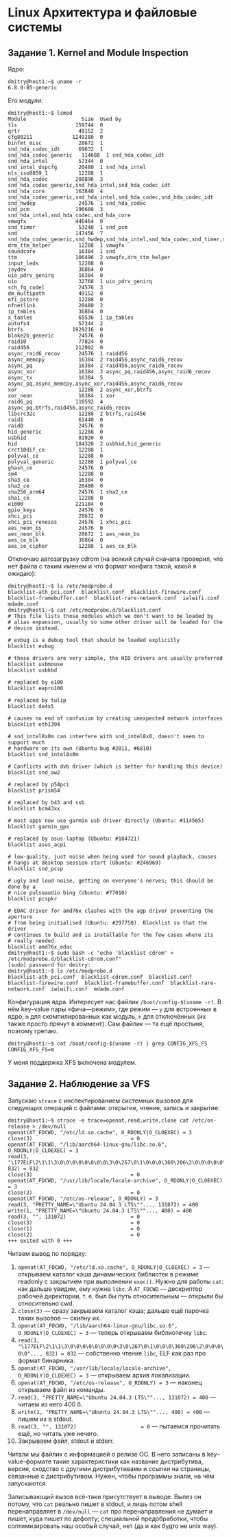# Linux Архитектура и файловые системы

## Задание 1. Kernel and Module Inspection

Ядро:
```
dmitry@host1:~$ uname -r
6.8.0-85-generic
```

Его модули:
```
dmitry@host1:~$ lsmod
Module                  Size  Used by
tls                   159744  0
qrtr                   49152  2
cfg80211             1249280  0
binfmt_misc            28672  1
snd_hda_codec_idt      69632  1
snd_hda_codec_generic   114688  1 snd_hda_codec_idt
snd_hda_intel          57344  0
snd_intel_dspcfg       20480  1 snd_hda_intel
nls_iso8859_1          12288  1
snd_hda_codec         208896  3 snd_hda_codec_generic,snd_hda_intel,snd_hda_codec_idt
snd_hda_core          163840  4 snd_hda_codec_generic,snd_hda_intel,snd_hda_codec,snd_hda_codec_idt
snd_hwdep              24576  1 snd_hda_codec
snd_pcm               196608  3 snd_hda_intel,snd_hda_codec,snd_hda_core
vmwgfx                446464  0
snd_timer              53248  1 snd_pcm
snd                   147456  7 snd_hda_codec_generic,snd_hwdep,snd_hda_intel,snd_hda_codec,snd_timer,snd_pcm,snd_hda_codec_idt
drm_ttm_helper         12288  1 vmwgfx
soundcore              16384  1 snd
ttm                   106496  2 vmwgfx,drm_ttm_helper
input_leds             12288  0
joydev                 36864  0
uio_pdrv_genirq        16384  0
uio                    32768  1 uio_pdrv_genirq
sch_fq_codel           24576  3
dm_multipath           49152  0
efi_pstore             12288  0
nfnetlink              20480  2
ip_tables              36864  0
x_tables               65536  1 ip_tables
autofs4                57344  2
btrfs                1929216  0
blake2b_generic        24576  0
raid10                 77824  0
raid456               212992  0
async_raid6_recov      24576  1 raid456
async_memcpy           16384  2 raid456,async_raid6_recov
async_pq               16384  2 raid456,async_raid6_recov
async_xor              16384  3 async_pq,raid456,async_raid6_recov
async_tx               16384  5 async_pq,async_memcpy,async_xor,raid456,async_raid6_recov
xor                    12288  2 async_xor,btrfs
xor_neon               16384  1 xor
raid6_pq              110592  4 async_pq,btrfs,raid456,async_raid6_recov
libcrc32c              12288  2 btrfs,raid456
raid1                  61440  0
raid0                  24576  0
hid_generic            12288  0
usbhid                 81920  0
hid                   184320  2 usbhid,hid_generic
crct10dif_ce           12288  1
polyval_ce             12288  0
polyval_generic        12288  1 polyval_ce
ghash_ce               24576  0
sm4                    12288  0
sha3_ce                16384  0
sha2_ce                20480  0
sha256_arm64           24576  1 sha2_ce
sha1_ce                12288  0
e1000                 221184  0
gpio_keys              24576  0
xhci_pci               28672  0
xhci_pci_renesas       24576  1 xhci_pci
aes_neon_bs            24576  0
aes_neon_blk           28672  1 aes_neon_bs
aes_ce_blk             36864  0
aes_ce_cipher          12288  1 aes_ce_blk
```

Отключаю автозагрузку cdrom (на всякий случай сначала проверил, что нет файла с таким именем и что формат конфига такой, какой я ожидаю):
```
dmitry@host1:~$ ls /etc/modprobe.d
blacklist-ath_pci.conf  blacklist.conf  blacklist-firewire.conf  blacklist-framebuffer.conf  blacklist-rare-network.conf  iwlwifi.conf  mdadm.conf
dmitry@host1:~$ cat /etc/modprobe.d/blacklist.conf
# This file lists those modules which we don't want to be loaded by
# alias expansion, usually so some other driver will be loaded for the
# device instead.

# evbug is a debug tool that should be loaded explicitly
blacklist evbug

# these drivers are very simple, the HID drivers are usually preferred
blacklist usbmouse
blacklist usbkbd

# replaced by e100
blacklist eepro100

# replaced by tulip
blacklist de4x5

# causes no end of confusion by creating unexpected network interfaces
blacklist eth1394

# snd_intel8x0m can interfere with snd_intel8x0, doesn't seem to support much
# hardware on its own (Ubuntu bug #2011, #6810)
blacklist snd_intel8x0m

# Conflicts with dvb driver (which is better for handling this device)
blacklist snd_aw2

# replaced by p54pci
blacklist prism54

# replaced by b43 and ssb.
blacklist bcm43xx

# most apps now use garmin usb driver directly (Ubuntu: #114565)
blacklist garmin_gps

# replaced by asus-laptop (Ubuntu: #184721)
blacklist asus_acpi

# low-quality, just noise when being used for sound playback, causes
# hangs at desktop session start (Ubuntu: #246969)
blacklist snd_pcsp

# ugly and loud noise, getting on everyone's nerves; this should be done by a
# nice pulseaudio bing (Ubuntu: #77010)
blacklist pcspkr

# EDAC driver for amd76x clashes with the agp driver preventing the aperture
# from being initialised (Ubuntu: #297750). Blacklist so that the driver
# continues to build and is installable for the few cases where its
# really needed.
blacklist amd76x_edac
dmitry@host1:~$ sudo bash -c "echo 'blacklist cdrom' > /etc/modprobe.d/blacklist-cdrom.conf"
[sudo] password for dmitry: 
dmitry@host1:~$ ls /etc/modprobe.d
blacklist-ath_pci.conf  blacklist-cdrom.conf  blacklist.conf  blacklist-firewire.conf  blacklist-framebuffer.conf  blacklist-rare-network.conf  iwlwifi.conf  mdadm.conf
```

Конфигурация ядра. Интересует нас файлик `/boot/config-$(uname -r)`. В нём key–value пары «фича—режим», где режим — `y` для встроенных в ядро, `m` для скомпилированных как модуль, `n` для отключённых (их также просто прячут в коммент). Сам файлик — та ещё простыня, поэтому грепаю.
```
dmitry@host1:~$ cat /boot/config-$(uname -r) | grep CONFIG_XFS_FS
CONFIG_XFS_FS=m
```

У меня поддержка XFS включена модулем.


## Задание 2. Наблюдение за VFS

Запускаю `strace` с инспектированием системных вызовов для следующих операций с файлами: открытие, чтение, запись и закрытие:
```
dmitry@host1:~$ strace -e trace=openat,read,write,close cat /etc/os-release > /dev/null
openat(AT_FDCWD, "/etc/ld.so.cache", O_RDONLY|O_CLOEXEC) = 3
close(3)                                = 0
openat(AT_FDCWD, "/lib/aarch64-linux-gnu/libc.so.6", O_RDONLY|O_CLOEXEC) = 3
read(3, "\177ELF\2\1\1\3\0\0\0\0\0\0\0\0\3\0\267\0\1\0\0\0\360\206\2\0\0\0\0\0"..., 832) = 832
close(3)                                = 0
openat(AT_FDCWD, "/usr/lib/locale/locale-archive", O_RDONLY|O_CLOEXEC) = 3
close(3)                                = 0
openat(AT_FDCWD, "/etc/os-release", O_RDONLY) = 3
read(3, "PRETTY_NAME=\"Ubuntu 24.04.3 LTS\""..., 131072) = 400
write(1, "PRETTY_NAME=\"Ubuntu 24.04.3 LTS\""..., 400) = 400
read(3, "", 131072)                     = 0
close(3)                                = 0
close(1)                                = 0
close(2)                                = 0
+++ exited with 0 +++
```

Читаем вывод по порядку:
1. `openat(AT_FDCWD, "/etc/ld.so.cache", O_RDONLY|O_CLOEXEC) = 3` — открываем каталог кэша динамических библиотек в режиме readonly с закрытием при выполнении `exec()`. Нужно для работы `cat`: как дальше увидим, ему нужна `libc`. А `AT_FDCWD` — дескриптор рабочей директории, т. е. был бы путь относительным — открыли бы относительно cwd.
2. `close(3)` — сразу закрываем каталог кэша; дальше ещё парочка таких вызовов — скипну их.
3. `openat(AT_FDCWD, "/lib/aarch64-linux-gnu/libc.so.6", O_RDONLY|O_CLOEXEC) = 3` — теперь открываем библиотечку `libc`.
5. `read(3, "\177ELF\2\1\1\3\0\0\0\0\0\0\0\0\3\0\267\0\1\0\0\0\360\206\2\0\0\0\0\0"..., 832) = 832` — собственно чтение `libc`, ELF как раз про формат бинарника.
6. `openat(AT_FDCWD, "/usr/lib/locale/locale-archive", O_RDONLY|O_CLOEXEC) = 3` — открываем архив локализации.
7. `openat(AT_FDCWD, "/etc/os-release", O_RDONLY) = 3` — наконец открываем файл из команды.
8. `read(3, "PRETTY_NAME=\"Ubuntu 24.04.3 LTS\""..., 131072) = 400` — читаем из него 400 б.
9. `write(1, "PRETTY_NAME=\"Ubuntu 24.04.3 LTS\""..., 400) = 400` — пишем их в stdout.
10. `read(3, "", 131072)                     = 0` — пытаемся прочитать ещё, но читать уже нечего.
11. Закрываем файл, stdout и stderr.

Читали мы файлик с информацией о релизе ОС. В него записаны в key–value-формате такие характеристики как название дистрибутива, версия, сходство с другими дистрибутивами и ссылки на страницы, связанные с дистрибутивом. Нужен, чтобы программы знали, на чём запускаются.

Записывающий вызов всё-таки присутствует в выводе. Вылез он потому, что `cat` реально пишет в stdout, и лишь потом shell перенаправляет в `/dev/null` — `cat` про перенаправления не думает и пишет, куда пишет по дефолту; специальной предобработки, чтобы соптимизировать наш особый случай, нет (да и как будто не unix way).

